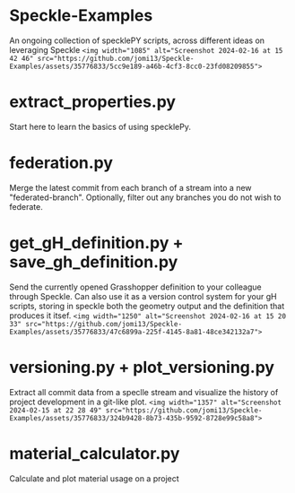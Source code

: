 # Speckle-Examples

An ongoing collection of specklePY scripts, across different ideas on leveraging Speckle
`<img width="1085" alt="Screenshot 2024-02-16 at 15 42 46" src="https://github.com/jomi13/Speckle-Examples/assets/35776833/5cc9e189-a46b-4cf3-8cc0-23fd08209855">`


# extract_properties.py

Start here to learn the basics of using specklePy.

# federation.py

Merge the latest commit from each branch of a stream into a new "federated-branch". Optionally, filter out any branches you do not wish to federate.

# get_gH_definition.py + save_gh_definition.py

Send the currently opened Grasshopper definition to your colleague through Speckle. Can also use it as a version control system for your gH scripts, storing in speckle both the geometry output and the definition that produces it itsef.
`<img width="1250" alt="Screenshot 2024-02-16 at 15 20 33" src="https://github.com/jomi13/Speckle-Examples/assets/35776833/47c6899a-225f-4145-8a81-48ce342132a7">`

# versioning.py + plot_versioning.py

Extract all commit data from a speclle stream and visualize the history of project development in a git-like plot.
`<img width="1357" alt="Screenshot 2024-02-15 at 22 28 49" src="https://github.com/jomi13/Speckle-Examples/assets/35776833/324b9428-8b73-435b-9592-8728e99c58a8">`

# material_calculator.py

Calculate and plot material usage on a project
